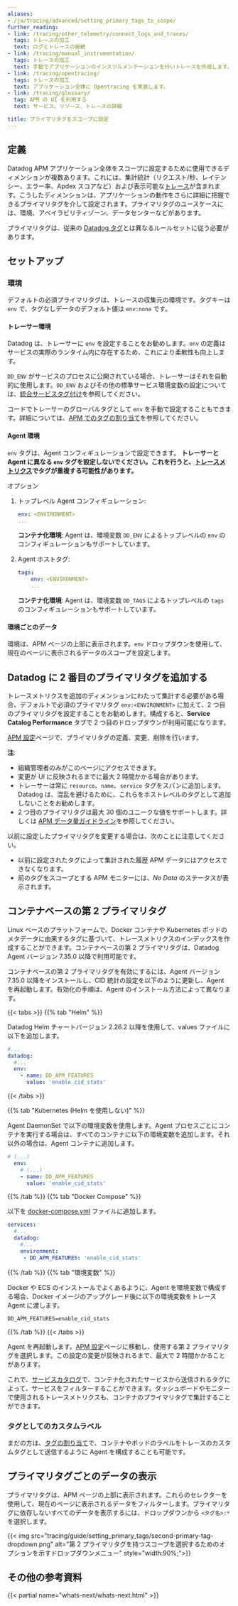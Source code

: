 ```yaml
---
aliases:
- /ja/tracing/advanced/setting_primary_tags_to_scope/
further_reading:
- link: /tracing/other_telemetry/connect_logs_and_traces/
  tags: トレースの加工
  text: ログとトレースの接続
- link: /tracing/manual_instrumentation/
  tags: トレースの加工
  text: 手動でアプリケーションのインスツルメンテーションを行いトレースを作成します。
- link: /tracing/opentracing/
  tags: トレースの加工
  text: アプリケーション全体に Opentracing を実装します。
- link: /tracing/glossary/
  tag: APM の UI を利用する
  text: サービス、リソース、トレースの詳細

title: プライマリタグをスコープに設定
---
```


## 定義

Datadog APM アプリケーション全体をスコープに設定するために使用できるディメンションが複数あります。これには、集計統計（リクエスト/秒、レイテンシー、エラー率、Apdex スコアなど）および表示可能な[トレース][1]が含まれます。こうしたディメンションは、アプリケーションの動作をさらに詳細に把握できるプライマリタグを介して設定されます。プライマリタグのユースケースには、環境、アベイラビリティゾーン、データセンターなどがあります。

プライマリタグは、従来の [Datadog タグ][2]とは異なるルールセットに従う必要があります。

## セットアップ

### 環境

デフォルトの必須プライマリタグは、トレースの収集元の環境です。タグキーは `env` で、タグなしデータのデフォルト値は `env:none` です。

#### トレーサー環境

Datadog は、トレーサーに `env` を設定することをお勧めします。`env` の定義はサービスの実際のランタイム内に存在するため、これにより柔軟性も向上します。

`DD_ENV` がサービスのプロセスに公開されている場合、トレーサーはそれを自動的に使用します。`DD_ENV` およびその他の標準サービス環境変数の設定については、[統合サービスタグ付け][3]を参照してください。

コードでトレーサーのグローバルタグとして `env` を手動で設定することもできます。詳細については、[APM でのタグの割り当て][4]を参照してください。

#### Agent 環境

`env` タグは、Agent コンフィギュレーションで設定できます。
**トレーサーと Agent に異なる `env` タグを設定しないでください。これを行うと、[トレースメトリクス][5]でタグが重複する可能性があります。**

オプション

1. トップレベル Agent コンフィギュレーション:

    ```yaml
    env: <ENVIRONMENT>
    ...
    ```

    **コンテナ化環境**: Agent は、環境変数 `DD_ENV` によるトップレベルの `env` のコンフィギュレーションもサポートしています。

2. Agent ホストタグ:

    ```yaml
    tags:
        env: <ENVIRONMENT>
        ...
    ```

    **コンテナ化環境**: Agent は、環境変数 `DD_TAGS` によるトップレベルの `tags` のコンフィギュレーションもサポートしています。

#### 環境ごとのデータ

環境は、APM ページの上部に表示されます。`env` ドロップダウンを使用して、現在のページに表示されるデータのスコープを設定します。

## Datadog に 2 番目のプライマリタグを追加する

トレースメトリクスを追加のディメンションにわたって集計する必要がある場合、デフォルトで必須のプライマリタグ `env:<ENVIRONMENT>` に加えて、2 つ目のプライマリタグを設定することをお勧めします。構成すると、**Service Catalog Performance** タブで 2 つ目のドロップダウンが利用可能になります。

[APM 設定][6]ページで、プライマリタグの定義、変更、削除を行います。

**注**:

* 組織管理者のみがこのページにアクセスできます。
* 変更が UI に反映されるまでに最大 2 時間かかる場合があります。
* トレーサーは常に `resource`、`name`、`service` タグをスパンに追加します。Datadog は、混乱を避けるために、これらをホストレベルのタグとして追加しないことをお勧めします。
* 2 つ目のプライマリタグは最大 30 個のユニークな値をサポートします。詳しくは [APM データ量ガイドライン][9]を参照してください。

以前に設定したプライマリタグを変更する場合は、次のことに注意してください。

* 以前に設定されたタグによって集計された履歴 APM データにはアクセスできなくなります。
* 前のタグをスコープとする APM モニターには、_No Data_ のステータスが表示されます。

## コンテナベースの第 2 プライマリタグ

Linux ベースのプラットフォームで、Docker コンテナや Kubernetes ポッドのメタデータに由来するタグに基づいて、トレースメトリクスのインデックスを作成することができます。コンテナベースの第 2 プライマリタグは、Datadog Agent バージョン 7.35.0 以降で利用可能です。

コンテナベースの第 2 プライマリタグを有効にするには、Agent バージョン 7.35.0 以降をインストールし、CID 統計の設定を以下のように更新し、Agent を再起動します。有効化の手順は、Agent のインストール方法によって異なります。

{{< tabs >}}
{{% tab "Helm" %}}

Datadog Helm チャートバージョン 2.26.2 以降を使用して、values ファイルに以下を追加します。

```yaml
#...
datadog:
  #...
  env:
    - name: DD_APM_FEATURES
      value: 'enable_cid_stats'
```

{{< /tabs >}}

{{% tab "Kubernetes (Helm を使用しない)" %}}

Agent DaemonSet で以下の環境変数を使用します。Agent プロセスごとにコンテナを実行する場合は、すべてのコンテナに以下の環境変数を追加します。それ以外の場合は、Agent コンテナに追加します。

```yaml
# (...)
  env:
    # (...)
    - name: DD_APM_FEATURES
      value: 'enable_cid_stats'
```

{{% /tab %}}
{{% tab "Docker Compose" %}}

以下を [docker-compose.yml][1] ファイルに追加します。

```yaml
services:
  #...
  datadog:
    #...
    environment:
     - DD_APM_FEATURES: 'enable_cid_stats'
```


[1]: /ja/agent/guide/compose-and-the-datadog-agent/
{{% /tab %}}
{{% tab "環境変数" %}}

Docker や ECS のインストールでよくあるように、Agent を環境変数で構成する場合、Docker イメージのアップグレード後に以下の環境変数をトレース Agent に渡します。

```
DD_APM_FEATURES=enable_cid_stats
```

{{% /tab %}}
{{< /tabs >}}

Agent を再起動します。[APM 設定][6]ページに移動し、使用する第 2 プライマリタグを選択します。この設定の変更が反映されるまで、最大で 2 時間かかることがあります。

これで、[サービスカタログ][7]で、コンテナ化されたサービスから送信されるタグによって、サービスをフィルターすることができます。ダッシュボードやモニターで使用されるトレースメトリクスも、コンテナのプライマリタグで集計することができます。

### タグとしてのカスタムラベル

まだの方は、[タグの割り当て][8]で、コンテナやポッドのラベルをトレースのカスタムタグとして送信するように Agent を構成することも可能です。

## プライマリタグごとのデータの表示

プライマリタグは、APM ページの上部に表示されます。これらのセレクターを使用して、現在のページに表示されるデータをフィルターします。プライマリタグに依存しないすべてのデータを表示するには、ドロップダウンから `<タグ名>:*` を選択します。

{{< img src="tracing/guide/setting_primary_tags/second-primary-tag-dropdown.png" alt="第 2 プライマリタグを持つスコープを選択するためのオプションを示すドロップダウンメニュー" style="width:90%;">}}


## その他の参考資料

{{< partial name="whats-next/whats-next.html" >}}

[1]: /ja/tracing/glossary/#trace
[2]: /ja/getting_started/tagging/
[3]: /ja/getting_started/tagging/unified_service_tagging
[4]: /ja/getting_started/tagging/assigning_tags/#traces
[5]: /ja/tracing/metrics/metrics_namespace/
[6]: https://app.datadoghq.com/apm/settings
[7]: https://app.datadoghq.com/services
[8]: /ja/getting_started/tagging/assigning_tags
[9]: /ja/tracing/troubleshooting/#data-volume-guidelines
